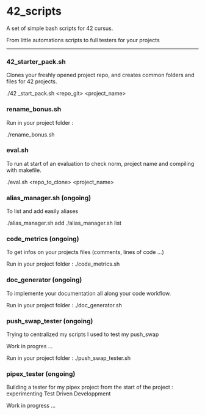 # 42_scripts
A set of simple bash scripts for 42 cursus.

From little automations scripts to full testers for your projects

---

### 42_starter_pack.sh
Clones your freshly opened project repo, and creates common folders and files for 42 projects.

./42 _start_pack.sh <repo_git> <project_name>

### rename_bonus.sh 
Run in your project folder :

./rename_bonus.sh

### eval.sh
To run at start of an evaluation to check norm, project name and compiling with makefile.

./eval.sh <repo_to_clone> <project_name>

### alias_manager.sh (ongoing)
To list and add easily aliases

./alias_manager.sh add <alias> <exec>
./alias_manager.sh list

### code_metrics (ongoing)
To get infos on your projects files (comments, lines of code ...)

Run in your project folder :
./code_metrics.sh

### doc_generator (ongoing)
To implemente your documentation all along your code workflow.

Run in your project folder :
./doc_generator.sh 

### push_swap_tester (ongoing)
Trying to centralized my scripts I used to test my push_swap

Work in progres ...

Run in your project folder :
./push_swap_tester.sh

### pipex_tester (ongoing)
Building a tester for my pipex project from the start of the project : experimenting Test Driven Developpment

Work in progress ...
